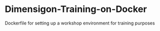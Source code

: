 # Dimensigon-Training-on-Docker
Dockerfile for setting up a workshop environment for training purposes
